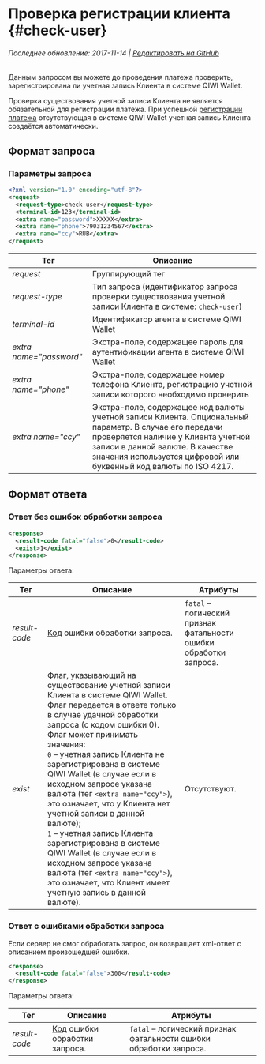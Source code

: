 # Проверка регистрации клиента {#check-user}

###### Последнее обновление: 2017-11-14 | [Редактировать на GitHub](https://github.com/QIWI-API/topup-wallet-doc/blob/master/_check-user_ru.html.md)

Данным запросом вы можете до проведения платежа проверить, зарегистрирована ли учетная запись Клиента в системе QIWI Wallet.

Проверка существования учетной записи Клиента не является обязательной для регистрации платежа. При успешной [регистрации платежа](#payment) отсутствующая в системе QIWI Wallet учетная запись Клиента создаётся автоматически.

## Формат запроса

### Параметры запроса

~~~xml
<?xml version="1.0" encoding="utf-8"?>
<request>
  <request-type>check-user</request-type>
  <terminal-id>123</terminal-id>
  <extra name="password">XXXXX</extra>
  <extra name="phone">79031234567</extra>
  <extra name="ccy">RUB</extra>
</request>
~~~

Тег|Описание
--------|------
*request*|Группирующий тег
*request-type* | Тип запроса (идентификатор запроса проверки существования учетной записи Клиента в системе: `check-user`)
*terminal-id* | Идентификатор агента в системе QIWI Wallet
*extra name="password"* | Экстра-поле, содержащее пароль для аутентификации агента в системе QIWI Wallet
*extra name="phone"* | Экстра-поле, содержащее номер телефона Клиента, регистрацию учетной записи которого необходимо проверить
*extra name="ccy"* | Экстра-поле, содержащее код валюты учетной записи Клиента. Опциональный параметр. В случае его передачи проверяется наличие у Клиента учетной записи в данной валюте. В качестве значения используется цифровой или буквенный код валюты по ISO 4217.

## Формат ответа

### Ответ без ошибок обработки запроса


~~~xml
<response>
  <result-code fatal="false">0</result-code>
  <exist>1</exist>
</response>
~~~

Параметры ответа:

 Тег|Описание|Атрибуты
--------|------|---------
*result-code* | [Код](#tech_error) ошибки обработки запроса.| `fatal` – логический признак фатальности ошибки обработки запроса.
*exist* | Флаг, указывающий на существование учетной записи Клиента в системе QIWI Wallet. Флаг передается в ответе только в случае удачной обработки запроса (с кодом ошибки 0). Флаг может принимать значения:<br>`0` – учетная запись Клиента не зарегистрирована в системе QIWI Wallet (в случае если в исходном запросе указана валюта (тег `<extra name="ccy">`), это означает, что у Клиента нет учетной записи в данной валюте);<br>`1` – учетная запись Клиента зарегистрирована в системе QIWI Wallet (в случае если в исходном запросе указана валюта (тег `<extra name="ccy">`), это означает, что Клиент имеет учетную запись в данной валюте).|Отсутствуют.

### Ответ с ошибками обработки запроса

Если сервер не смог обработать запрос, он возвращает xml-ответ с описанием произошедшей ошибки.

~~~xml
<response>
  <result-code fatal="false">300</result-code>
</response>
~~~

Параметры ответа:

 Тег|Описание|Атрибуты
--------|------|---------
*result-code* | [Код](#tech_error) ошибки обработки запроса.| `fatal` – логический признак фатальности ошибки обработки запроса.

